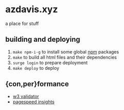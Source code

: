 # azdavis.xyz

a place for stuff

## building and deploying

1. `make npm-i-g` to install some global [npm][npm] packages
2. `make` to build all html files and their dependencies
3. `surge login` to prepare deployment
4. `make deploy` to deploy

## {con,per}formance

- [w3 validator][w3v]
- [pagespeed insights][pag]

[npm]: https://www.npmjs.com
[w3v]: https://validator.w3.org/nu/?showsource=yes&showoutline=yes&showimagereport=yes&doc=http%3A%2F%2Fazdavis.xyz%2F
[pag]: https://developers.google.com/speed/pagespeed/insights/?url=azdavis.xyz
